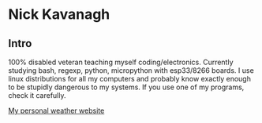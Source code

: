 # Nick Kavanagh

## Intro

100% disabled veteran teaching myself coding/electronics.
Currently studying bash, regexp, python, micropython with esp33/8266 boards.
I use linux distributions for all my computers and probably know exactly enough to be stupidly dangerous to my systems. 
If you use one of my programs, check it carefully.

[My personal weather website](https://stonecressweather.ddns.net)
